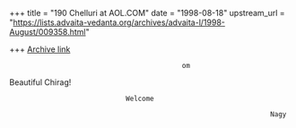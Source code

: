 +++
title = "190 Chelluri at AOL.COM"
date = "1998-08-18"
upstream_url = "https://lists.advaita-vedanta.org/archives/advaita-l/1998-August/009358.html"

+++
[Archive link](https://lists.advaita-vedanta.org/archives/advaita-l/1998-August/009358.html)

                                               om

Beautiful Chirag!

                                 Welcome

                                                                     Nagy

